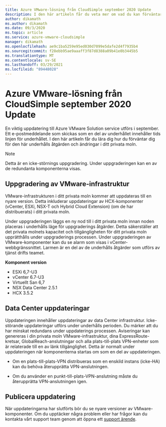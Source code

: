 ```yaml
---
title: Azure VMware-lösning från CloudSimple september 2020 Update
description: I den här artikeln får du veta mer om vad du kan förväntar dig under underhålls åtgärden och ändringar i ditt privata moln.
author: dikamath
ms.author: dikamath
ms.date: 09/3/2020
ms.topic: article
ms.service: azure-vmware-cloudsimple
manager: dikamath
ms.openlocfilehash: ae9c1ba5259e95ed030d7099e5dafe2d4f7935b4
ms.sourcegitcommit: f28ebb95ae9aaaff3f87d8388a09b41e0b3445b5
ms.translationtype: MT
ms.contentlocale: sv-SE
ms.lasthandoff: 03/29/2021
ms.locfileid: "89448028"
---
```

# <a name="azure-vmware-solution-by-cloudsimple-september-2020-update"></a>Azure VMware-lösning från CloudSimple september 2020 Update

En viktig uppdatering till Azure VMware Solution service utförs i september. Ett e-postmeddelande som skickas som en del av underhållet innehåller tids linjen för underhållet. I den här artikeln får du lära dig hur du förväntar dig för den här underhålls åtgärden och ändringar i ditt privata moln.

> [!NOTE]
> Detta är en icke-störnings uppgradering. Under uppgraderingen kan en av de redundanta komponenterna visas.

## <a name="vmware-infrastructure-upgrade"></a>Uppgradering av VMware-infrastruktur

VMware-infrastrukturen i ditt privata moln kommer att uppdateras till en nyare version. Detta inkluderar uppdateringar av HCX-komponenter (vCenter, ESXi, NSX-T och Hybrid Cloud Extension) (om de har distribuerats) i ditt privata moln.

Under uppgraderingen läggs en ny nod till i ditt privata moln innan noden placeras i underhålls läge för uppgraderings åtgärder. Detta säkerställer att det privata molnets kapacitet och tillgängligheten för ditt privata moln upprätthålls under uppgraderings processen. Under uppgraderingen av VMware-komponenter kan du se alarm som visas i vCenter-webbgränssnittet. Larmen är en del av de underhålls åtgärder som utförs av tjänst drifts teamet.

**Komponent version**

- ESXi 6,7-U3
- vCenter 6.7-U3
- Virtuellt San 6,7
- NSX Data Center 2.5.1
- HCX 3.5.2

## <a name="datacenter-updates"></a>Data Center uppdateringar

Uppdateringen innehåller uppdateringar av data Center infrastruktur. Icke-störande uppdateringar utförs under underhålls perioden. Du märker att du har minskat redundans under uppdaterings processen. Aviseringar kan genereras i din privata moln VMware-infrastruktur, dina ExpressRoute-kretsar, GlobalReach-anslutningar och alla plats-till-plats VPN-enheter som är relaterade till en av länk tillgänglighet. Detta är normalt under uppdateringen när komponenterna startas om som en del av uppdateringen.

-   Om en plats-till-plats-VPN distribueras som en enskild instans (icke-HA) kan du behöva återupprätta VPN-anslutningen.

-   Om du använder en punkt-till-plats-VPN-anslutning måste du återupprätta VPN-anslutningen igen.

## <a name="post-update"></a>Publicera uppdatering

När uppdateringarna har slutförts bör du se nyare versioner av VMware-komponenter. Om du upptäcker några problem eller har frågor kan du kontakta vårt support team genom att öppna ett [support ärende](https://portal.azure.com/#blade/Microsoft_Azure_Support/HelpAndSupportBlade/newsupportrequest).
